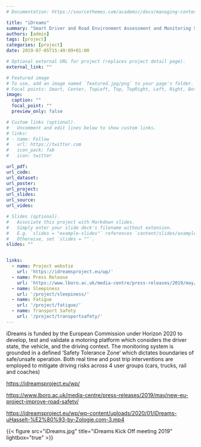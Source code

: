 ```yaml
---
# Documentation: https://sourcethemes.com/academic/docs/managing-content/

title: "iDreams"
summary: "Smart Driver and Road Environment Assessment and Monitoring System 2019-2021"
authors: [admin]
tags: [project]
categories: [project]
date: 2019-07-05T15:49:09+01:00

# Optional external URL for project (replaces project detail page).
external_link: ""

# Featured image
# To use, add an image named `featured.jpg/png` to your page's folder.
# Focal points: Smart, Center, TopLeft, Top, TopRight, Left, Right, BottomLeft, Bottom, BottomRight.
image:
  caption: ""
  focal_point: ""
  preview_only: false

# Custom links (optional).
#   Uncomment and edit lines below to show custom links.
# links:
# - name: Follow
#   url: https://twitter.com
#   icon_pack: fab
#   icon: twitter

url_pdf:
url_code:
url_dataset:
url_poster:
url_project: 
url_slides:
url_source: 
url_video:

# Slides (optional).
#   Associate this project with Markdown slides.
#   Simply enter your slide deck's filename without extension.
#   E.g. `slides = "example-slides"` references `content/slides/example-slides.md`.
#   Otherwise, set `slides = ""`.
slides: ""


links:
  - name: Project webstie
    url: 'https://idreamsproject.eu/wp/'
  - name: Press Release
    url: 'https://www.lboro.ac.uk/media-centre/press-releases/2019/may/new-eu-project-improve-road-safety/'
  - name: Sleepiness
    url: '/project/sleepiness/'
  - name: Fatigue
    url: '/project/fatigue/'
  - name: Transport Safety
    url: '/project/transportsafety/'
---
```

iDreams is funded by the European Commission under Horizon 2020 to develop, test and validate a motoring platform which considers the driver state, the vehicle, and the driving context. The monitoring system is grounded in a defined ‘Safety Tolerance Zone’ which dictates boundaries of safe/unsafe operation. Both real time and post trip interventions are employed to mitigate driving risks across 4 user groups (cars, trucks, rail and coaches)

https://idreamsproject.eu/wp/

https://www.lboro.ac.uk/media-centre/press-releases/2019/may/new-eu-project-improve-road-safety/

https://idreamsproject.eu/wp/wp-content/uploads/2020/01/iDreams-uHasselt-%E2%80%93-by-Zologie.com-3.mp4

{{< figure src="iDreams.jpg" title="iDreams Kick Off meeting 2019" lightbox="true" >}}